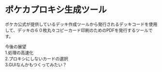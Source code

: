 # ポケカプロキシ生成ツール

ポケカ公式が提供しているデッキ作成ツールから発行されるデッキコードを使用して、デッキの６０枚丸々コピーカード印刷のためのPDFを発行するツールです。


今後の展望  
1.処理の高速化  
2.プロキシにしないカードの選択  
3.GUIなんかもつくってみたい？  
